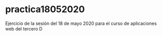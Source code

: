 # practica18052020
Ejercicio de la sesión del 18 de mayo 2020 para el curso de aplicaciones web del tercero D
